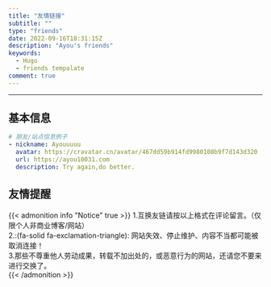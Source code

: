 ```yaml
---
title: "友情链接"
subtitle: ""
type: "friends"
date: 2022-09-16T18:31:15Z
description: "Ayou's friends"
keywords: 
  - Hugo
  - friends tempalate
comment: true
---
```


<!-- When you set data `friends.yml` in `yourProject/data/` directory, it will be automatically loaded here. -->
---
<!-- You can define additional content below for this page. -->
## 基本信息

```yaml
# 朋友/站点信息例子
- nickname: Ayouuuuu
  avatar: https://cravatar.cn/avatar/467dd59b914fd9980108b9f7d143d320
  url: https://ayou10031.com
  description: Try again,do better.
```

## 友情提醒

{{< admonition info "Notice" true >}}
1.互换友链请按以上格式在评论留言。（仅限个人非商业博客/网站）  
2.:(fa-solid fa-exclamation-triangle): 网站失效、停止维护、内容不当都可能被取消连接！  
3.那些不尊重他人劳动成果，转载不加出处的，或恶意行为的网站，还请您不要来进行交换了。  
{{< /admonition >}}
